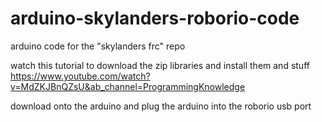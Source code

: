 # arduino-skylanders-roborio-code

arduino code for the "skylanders frc" repo

watch this tutorial to download the zip libraries and install them and stuff 
https://www.youtube.com/watch?v=MdZKJBnQZsU&ab_channel=ProgrammingKnowledge

download onto the arduino and plug the arduino into the roborio usb port
